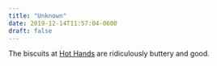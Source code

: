 ```yaml
---
title: "Unknown"
date: 2019-12-14T11:57:04-0600
draft: false
---
```


The biscuits at [Hot Hands](https://www.hothandspie.com/) are ridiculously buttery and good.
